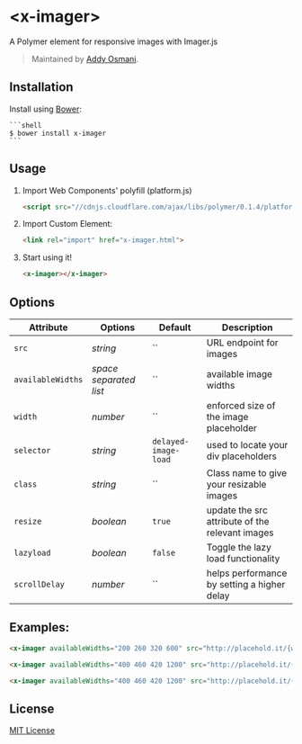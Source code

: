 # &lt;x-imager&gt;

A Polymer element for responsive images with Imager.js

> Maintained by [Addy Osmani](https://github.com/addyosmani).

## Installation

Install using [Bower](http://bower.io):

    ```shell
    $ bower install x-imager
    ```

## Usage

1. Import Web Components' polyfill (platform.js)

    ```html
    <script src="//cdnjs.cloudflare.com/ajax/libs/polymer/0.1.4/platform.js"></script>
    ```

2. Import Custom Element:

    ```html
    <link rel="import" href="x-imager.html">
    ```

3. Start using it!

    ```html
    <x-imager></x-imager>
    ```

## Options

Attribute  | Options                   | Default             | Description
---        | ---                       | ---                 | ---
`src`      | *string*                  | ``                  | URL endpoint for images
`availableWidths`      | *space separated list*                  | ``                  | available image widths
`width`      | *number*                  | ``                  | enforced size of the image placeholder
`selector`      | *string*                  | `delayed-image-load`                  | used to locate your div placeholders
`class`      | *string*                  | ``                  | Class name to give your resizable images
`resize`      | *boolean*                  | `true`                  | update the src attribute of the relevant images
`lazyload`      | *boolean*                  | `false`                  | Toggle the lazy load functionality
`scrollDelay`      | *number*                  | ``                  | helps performance by setting a higher delay


## Examples:

```html
<x-imager availableWidths="200 260 320 600" src="http://placehold.it/{width}" width="340"></x-imager>
```

```html
<x-imager availableWidths="400 460 420 1200" src="http://placehold.it/{width}" width="500" class="img-replace" resize="false" className="imagered"></x-imager>
```

```html
<x-imager availableWidths="400 460 420 1200" src="http://placehold.it/{width}" width="400" class="img-replace" resize="false" className="imagered" scrollDelay="100" lazyload="true"></x-imager>
```

## License

[MIT License](http://opensource.org/licenses/MIT)